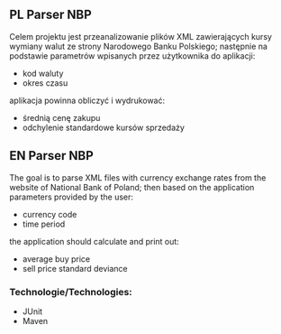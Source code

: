 ## PL Parser NBP
Celem projektu jest przeanalizowanie plików XML zawierających kursy wymiany walut ze strony Narodowego Banku Polskiego; następnie na podstawie parametrów wpisanych przez użytkownika do aplikacji:

* kod waluty
* okres czasu

aplikacja powinna obliczyć i wydrukować:

* średnią cenę zakupu
* odchylenie standardowe kursów sprzedaży

## EN Parser NBP
The goal is to parse XML files with currency exchange rates from the website of National Bank of Poland; then based on the application parameters provided by the user:

* currency code
* time period

the application should calculate and print out:

* average buy price
* sell price standard deviance

### Technologie/Technologies:
* JUnit
* Maven